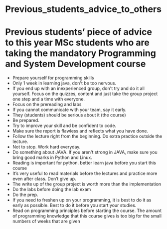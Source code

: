 # Previous_students_advice_to_others

# __Previous students’ piece of advice to this year MSc students who are taking the mandatory Programming and System Development course__

- Prepare yourself for programming skills 
- Only 1 week in learning java, don't be too nervous\.
- If you end up with an inexperienced group, don't try and do it all yourself\. Focus on the quizzes, content and just take the group project one step and a time with everyone\. 
- Focus on the prereading and labs
- If you cannot communicate with your team, say it early\.
- They \(students\) should be serious about it \(the course\)
- Be prepared\.
- Try to improve your skill and be confident to code\.
- Make sure the report is flawless and reflects what you have done\. 
- Follow the lecture right from the beginning\. Do extra practice outside the lecture\.
- Not to stop\. Work hard everyday\.
- Do something about JAVA\. If you aren't strong in JAVA, make sure you bring good marks in Python and Linux\. 
- Reading is important for python\. better learn java before you start this course
- It’s very useful to read materials before the lectures and practice more even after class\. Don’t give up\.
- The write up of the group project is worth more than the implementation
- Do the labs before doing the lab exam
- Do the prep\. 
- If you need to freshen up on your programming, it is best to do it as early as possible\. Best to do it before you start your studies\.
- Read on programming principles before starting the course\. The amount of programming knowledge that this course gives is too big for the small numbers of weeks that are given

